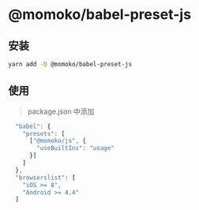 # @momoko/babel-preset-js

## 安装

```bash
yarn add -D @momoko/babel-preset-js
```

## 使用

> package.json 中添加

```js
  "babel": {
    "presets": [
      ["@momoko/js", {
        "useBuiltIns": "usage"
      }]
    ]
  },
  "browserslist": [
    "iOS >= 8",
    "Android >= 4.4"
  ]
```
